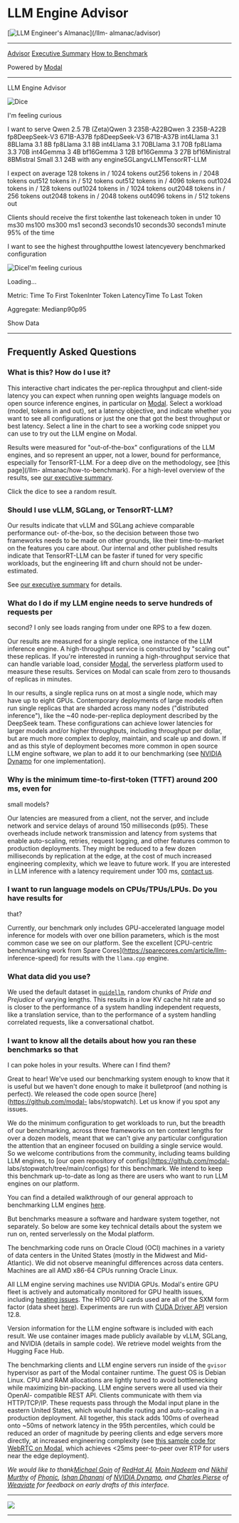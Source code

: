# LLM Engine Advisor

[![LLM Engineer's Almanac](/_app/immutable/assets/logo.BMTAs1Zt.png)](/llm-
almanac/advisor)

* * *

[Advisor](/llm-almanac/advisor) [Executive Summary](/llm-almanac/summary) [How
to Benchmark](/llm-almanac/how-to-benchmark)

Powered by [Modal ](https://modal.com)

* * *

LLM Engine Advisor

![Dice](/_app/immutable/assets/dice-icon.DaJt-V2Z.png)

I'm feeling curious

I want to serve Qwen 2.5 7B (Zeta)Qwen 3 235B-A22BQwen 3 235B-A22B
fp8DeepSeek-V3 671B-A37B fp8DeepSeek-V3 671B-A37B int4Llama 3.1 8BLlama 3.1 8B
fp8Llama 3.1 8B int4Llama 3.1 70BLlama 3.1 70B fp8Llama 3.3 70B int4Gemma 3 4B
bf16Gemma 3 12B bf16Gemma 3 27B bf16Ministral 8BMistral Small 3.1 24B with any
engineSGLangvLLMTensorRT-LLM

I expect on average 128 tokens in / 1024 tokens out256 tokens in / 2048 tokens
out512 tokens in / 512 tokens out512 tokens in / 4096 tokens out1024 tokens in
/ 128 tokens out1024 tokens in / 1024 tokens out2048 tokens in / 256 tokens
out2048 tokens in / 2048 tokens out4096 tokens in / 512 tokens out

Clients should receive the first tokenthe last tokeneach token in under 10
ms30 ms100 ms300 ms1 second3 seconds10 seconds30 seconds1 minute 95% of the
time

I want to see the highest throughputthe lowest latencyevery benchmarked
configuration

![Dice](/_app/immutable/assets/dice-icon.DaJt-V2Z.png)I'm feeling curious

Loading...

Metric: Time To First TokenInter Token LatencyTime To Last Token

Aggregate: Medianp90p95

Show Data

* * *

## Frequently Asked Questions

### What is this? How do I use it?

This interactive chart indicates the per-replica throughput and client-side
latency you can expect when running open weights language models on open
source inference engines, in particular on [Modal](/). Select a workload
(model, tokens in and out), set a latency objective, and indicate whether you
want to see all configurations or just the one that got the best throughput or
best latency. Select a line in the chart to see a working code snippet you can
use to try out the LLM engine on Modal.

Results were measured for "out-of-the-box" configurations of the LLM engines,
and so represent an upper, not a lower, bound for performance, especially for
TensorRT-LLM. For a deep dive on the methodology, see [this page](/llm-
almanac/how-to-benchmark). For a high-level overview of the results, see [our
executive summary](/llm-almanac/summary).

Click the dice to see a random result.

### Should I use vLLM, SGLang, or TensorRT-LLM?

Our results indicate that vLLM and SGLang achieve comparable performance out-
of-the-box, so the decision between those two frameworks needs to be made on
other grounds, like their time-to-market on the features you care about. Our
internal and other published results indicate that TensorRT-LLM can be faster
if tuned for very specific workloads, but the engineering lift and churn
should not be under-estimated.

See [our executive summary](/llm-almanac/summary) for details.

### What do I do if my LLM engine needs to serve hundreds of requests per
second? I only see loads ranging from under one RPS to a few dozen.

Our results are measured for a single replica, one instance of the LLM
inference engine. A high-throughput service is constructed by "scaling out"
these replicas. If you're interested in running a high-throughput service that
can handle variable load, consider [Modal](/), the serverless platform used to
measure these results. Services on Modal can scale from zero to thousands of
replicas in minutes.

In our results, a single replica runs on at most a single node, which may have
up to eight GPUs. Contemporary deployments of large models often run single
replicas that are sharded across many nodes ("distributed inference"), like
the ~40 node-per-replica deployment described by the DeepSeek team. These
configurations can achieve lower latencies for larger models and/or higher
throughputs, including throughput per dollar, but are much more complex to
deploy, maintain, and scale up and down. If and as this style of deployment
becomes more common in open source LLM engine software, we plan to add it to
our benchmarking (see [NVIDIA Dynamo](https://github.com/ai-dynamo/dynamo) for
one implementation).

### Why is the minimum time-to-first-token (TTFT) around 200 ms, even for
small models?

Our latencies are measured from a client, not the server, and include network
and service delays of around 150 milliseconds (p95). These overheads include
network transmission and latency from systems that enable auto-scaling,
retries, request logging, and other features common to production deployments.
They might be reduced to a few dozen milliseconds by replication at the edge,
at the cost of much increased engineering complexity, which we leave to future
work. If you are interested in LLM inference with a latency requirement under
100 ms, [contact us](https://modal.com/slack).

### I want to run language models on CPUs/TPUs/LPUs. Do you have results for
that?

Currently, our benchmark only includes GPU-accelerated language model
inference for models with over one billion parameters, which is the most
common case we see on our platform. See the excellent [CPU-centric
benchmarking work from Spare Cores](https://sparecores.com/article/llm-
inference-speed) for results with the `llama.cpp` engine.

### What data did you use?

We used the default dataset in
[`guidellm`](https://github.com/neuralmagic/guidellm), random chunks of _Pride
and Prejudice_ of varying lengths. This results in a low KV cache hit rate and
so is closer to the performance of a system handling independent requests,
like a translation service, than to the performance of a system handling
correlated requests, like a conversational chatbot.

### I want to know all the details about how you ran these benchmarks so that
I can poke holes in your results. Where can I find them?

Great to hear! We've used our benchmarking system enough to know that it is
useful but we haven't done enough to make it bulletproof (and nothing is
perfect). We released the code open source [here](https://github.com/modal-
labs/stopwatch). Let us know if you spot any issues.

We do the minimum configuration to get workloads to run, but the breadth of
our benchmarking, across three frameworks on ten context lengths for over a
dozen models, meant that we can't give any particular configuration the
attention that an engineer focused on building a single service would. So we
welcome contributions from the community, including teams building LLM
engines, to [our open repository of configs](https://github.com/modal-
labs/stopwatch/tree/main/configs) for this benchmark. We intend to keep this
benchmark up-to-date as long as there are users who want to run LLM engines on
our platform.

You can find a detailed walkthrough of our general approach to benchmarking
LLM engines [here](/llm-almanac/how-to-benchmark).

But benchmarks measure a software and hardware system together, not
separately. So below are some key technical details about the system we run
on, rented serverlessly on the Modal platform.

The benchmarking code runs on Oracle Cloud (OCI) machines in a variety of data
centers in the United States (mostly in the Midwest and Mid-Atlantic). We did
not observe meaningful differences across data centers. Machines are all AMD
x86-64 CPUs running Oracle Linux.

All LLM engine serving machines use NVIDIA GPUs. Modal's entire GPU fleet is
actively and automatically monitored for GPU health issues, including [heating
issues](https://twitter.com/charles_irl/status/1909320428600148249). The H100
GPU cards used are all of the SXM form factor (data sheet
[here](https://www.nvidia.com/en-us/data-center/h100/)). Experiments are run
with [CUDA Driver API](/gpu-glossary/host-software/cuda-driver-api) version
12.8.

Version information for the LLM engine software is included with each result.
We use container images made publicly available by vLLM, SGLang, and NVIDIA
(details in sample code). We retrieve model weights from the Hugging Face Hub.

The benchmarking clients and LLM engine servers run inside of the `gvisor`
hypervisor as part of the Modal container runtime. The guest OS is Debian
Linux. CPU and RAM allocations are lightly tuned to avoid bottlenecking while
maximizing bin-packing. LLM engine servers were all used via their OpenAI-
compatible REST API. Clients communicate with them via HTTP/TCP/IP. These
requests pass through the Modal input plane in the eastern United States,
which would handle routing and auto-scaling in a production deployment. All
together, this stack adds 100ms of overhead onto ~50ms of network latency in
the 95th percentiles, which could be reduced an order of magnitude by peering
clients and edge servers more directly, at increased engineering complexity
(see [this sample code for WebRTC on
Modal](https://modal.com/docs/examples/webrtc_yolo), which achieves <25ms
peer-to-peer over RTP for users near the edge deployment).

_We would like to thank[Michael Goin](https://github.com/mgoin) of [RedHat
AI](https://www.redhat.com/en/products/ai), [Moin
Nadeem](https://twitter.com/moinnadeem) and [Nikhil
Murthy](https://www.linkedin.com/in/nikhil-murthy/) of
[Phonic](https://phonic.co/), [Ishan
Dhanani](https://www.linkedin.com/in/ishandhanani/) of [NVIDIA
Dynamo](https://github.com/ai-dynamo/dynamo), and [Charles
Pierse](https://www.linkedin.com/in/charles-pierse) of
[Weaviate](https://weaviate.io) for feedback on early drafts of this
interface._

* * *

![](/_app/immutable/assets/footer-logo.B402mbMr.png)

* * *
